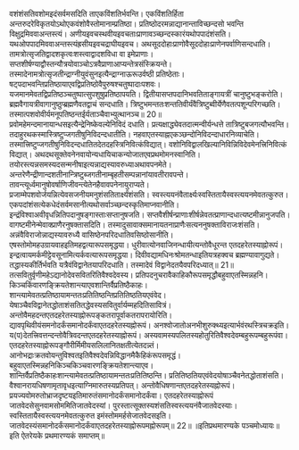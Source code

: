 

  
वशंशंसतिवशोमइदंसर्वमसदिति ताएकविंशतिर्भवन्ति। एकविंशतिर्हिता अन्तरुदरेविकृतयोऽथोएकवंशोवैस्तोमानाम्प्रतिष्ठा। प्रतिष्ठोदरमन्नाद्यानान्ताविच्छन्दसो भवन्ति विक्षुद्रमिववाअन्तस्त्यं। अणीयइवचस्थवीयइवचताःप्राणावञ्च्छन्दस्कारंयथोपपादंशंसति। यथओपपादमिववाअन्तस्त्यंह्रसीयइवचद्राघीयइवच। अथसूददोहाःप्राणोवैसूददोहाःप्राणेनपर्वाणिसन्दधाति। तामत्रोत्सृजतिद्वादशकृत्वःशस्त्वाद्वादशविधा वा इमेप्राणाः। सप्तशीर्षण्याद्वौस्तन्यौत्रयोवाञ्चोऽत्रवैप्राणाआप्यन्तेत्रसंस्क्रियन्ते। तस्मादेनामत्रोत्सृजतीन्द्राग्नीयुवंसुनइत्यैन्द्राग्नाऊरूउर्वष्ठी प्रतिष्ठेताः। षट्पदाभवन्तिप्रतिष्ठायाएवद्विप्रतिष्ठोवैपुरुषश्चतुष्पादाःपशवः। यजमानमेवतद्विप्रतिष्ठञ्चतुष्पात्सुपशुषुप्रतिष्ठापयति। द्वितीयासप्तपदानिभवतिताङ्गायत्रीं चानुष्टुभङ्करोति। ब्रह्मवैगायत्रीवागानुष्ठुप्ब्रह्मणैवतद्वाचं सन्दधाति। त्रिष्टुभमन्ततःशन्ततिवीर्यंवैत्रिष्टुब्वीर्येणैवतत्पशून्परिगच्छति। तस्मात्पशवोवीर्यमनूपतिष्ठन्तईर्यताञ्चैवाभ्युत्थानञ्च॥ 20॥  
प्रवोमहेमन्दमानायान्धसइत्यैन्द्रेनिष्केवल्येनिविदं दधाति। प्रत्यक्षाद्ध्येवतदात्मन्वीर्यन्धत्ते तात्रिष्टुबजगत्यौभवन्ति। तदाहुरथकस्मास्त्रिष्टुप्जगतीषुनिविदन्दधातीति। नहवाएतस्याह्नएकञ्छन्दोनिविदन्दाधारनिव्याचेति। तस्मात्त्रिष्टुप्जगतीषुनिविदन्दधातितदेतदहस्त्रिनिवित्कंविद्यात्। वशोनिविद्वालखिल्यानिविन्निविदेवमेनत्त्रिनिवित्कं विद्यात्। अथदथसूक्तेवनेनवायोन्यधायिचाकन्योजातएवप्रथमोमनस्वानिति। तयोरस्त्यन्नसमस्यदसन्मनीषाइत्यन्नाद्यस्यावरुध्याअथावपनमेते। अन्तरेणैन्द्रीणान्दशतीनान्त्रिष्टुब्जगतीनाम्बृहतीसम्पन्नानांयावतीरावपन्ते। तावन्त्यूर्ध्वमानुषोवर्षाणिजीवन्त्येतेनहैवावपनेनायुराप्यते। प्रजाम्मेपशवोर्जयन्नित्येवसजनीयमनुशंसतितार्क्ष्यंशंसति। स्वस्त्ययनंवैतार्क्ष्यःस्वस्तितायैस्वस्त्ययनमेवतत्कुरुत। एकपदांशंसत्येकधेदंसर्वमसानीत्यथोसर्वाञ्च्छन्दस्कृतिमाप्नवानीति। इन्द्रंविश्वाअवीवृधन्नितिपदानुषङ्गास्ताःसप्तानुषजति। सप्तवैशीर्षन्प्राणाःशीर्षन्नेवतत्प्राणान्दधात्यष्टमीन्नानुजपति। वागष्टमीनेन्मेवाक्प्राणैरनुषक्तासदिति। तस्मादुसावाक्समानायतनाप्राणैःसत्यननुषक्ताविराजःशंसति। अन्नंवैविराजोन्नाद्यस्यावरुध्यै वासिष्ठेनपरिदधातिवसिष्ठोसानीति। एषस्तोमोमहउग्रायवाहइतिमहद्वत्यारूपसमृद्धया। धुरीवात्योनवाजिनन्धायीत्यन्तोवैधूरन्त एतदहरेतस्याह्नोरूपं। इन्द्रत्वायमर्कमीट्टेवसूनामित्यर्कवत्यारूपसमृद्धया। दिवीवद्यामधिनःश्रोमतन्धाइतियत्रहक्वच ब्रह्मण्यावागुद्यते। तद्धास्यकीर्तिर्भवति यत्रैवंविद्वानेतयापरिदधाति। तस्मादेवं विद्वानेदतयैवपरिदध्यात्॥ 21॥  
तत्सवितुर्वृणीमहेऽद्यानोदेवसवितरितिवैश्वदेवस्य। प्रतिपदनुचरावैकाहिकौरूपसमृद्धौबहुवाएतस्मिन्नहनि। किञ्चकिंवारणङ्क्रियतेशान्त्याएवशान्तिर्वैप्रतिष्ठैकाहः। शान्त्यामेवतत्प्रतिष्ठायामन्ततःप्रतितिष्ठन्तिप्रतितिष्ठतियएवंवेद। येषाञ्चैवविद्वानेतद्धोताशंसतितद्धेवस्यसवितुर्वार्यम्महदितिसावित्रं। अन्तोवैमहदन्तएतदहरेतस्याह्नोरूपङ्कतरापूर्वाकतरापरायोरिति। द्यावपृथिवीयंसमनोदर्कंसमानोदर्कंवाएतदहरेतस्यह्नोरूपं। अनश्वोजातोअनभीशुरुक्थ्यइत्यार्भवंरथस्त्रिचक्रइति। य(प)देतत्त्रिवत्तन्दन्तोवैत्रिवदन्तएतदहरेतस्याह्नोरूपं। अस्यवामस्यपलितस्यहोतुरितिवैश्वदेवम्बहुरूपम्बहुरूपंवा। एतदहरेतस्याह्नोरूपङ्गौरीर्मिमीयसलिलानितक्षतीत्येतदन्न्तं। आनोभद्राःक्रतवोयन्तुविश्वतइतिवैश्वदेवन्निविद्धानमैकैहिकंरूपसमृद्धं। बहुवाएतस्मिन्नहनिकिञ्चकिञ्चवारणङ्क्रियतेशान्त्याएव। शान्तिर्वैप्रतिष्ठैकाहःशान्त्यामेवतत्प्रतिष्ठायामन्ततःप्रतितिष्ठन्ति। प्रतितिष्ठतियएवंवेदयोषाञ्चैवनेतद्धोताशंसति। वैश्वानरायधिषणामृतावृधइत्याग्निमारुतस्यप्रतिपत्। अन्तोवैधिषणान्तएतदहरेतस्यह्नोरूपं। प्रयज्यवोमरुतोभ्राजदृष्टयइतिमारुतंसमानोदर्कंसमानोदर्कंवा। एतदहरेतस्याह्नोरूपं जातवेदसेसुनवामसोममितिजातवेदस्यां। पुरस्तात्सूक्तस्यशंसतिस्वस्त्ययनंवैजातवेदस्याः। स्वस्तितायैस्वस्त्ययनमेवतत्कुरुत इमंस्तोममर्हसेजातवेदसइति। जातवेदस्यंसमानोदर्कंसमानोदर्कंवाएतदहरेतस्याह्नोरूपमह्नोरूपम्॥ 22॥ ॥इतिप्रथमारण्यके पञ्चमोध्यायः॥ इति ऐतरेयके प्रथमारण्यकं समाप्तम्॥  
